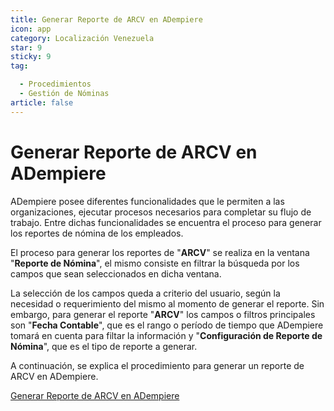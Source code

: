```yaml
---
title: Generar Reporte de ARCV en ADempiere
icon: app
category: Localización Venezuela
star: 9
sticky: 9
tag:

  - Procedimientos
  - Gestión de Nóminas
article: false
---
```


**Generar Reporte de ARCV en ADempiere**
========================================

ADempiere posee diferentes funcionalidades que le permiten a las organizaciones, ejecutar procesos necesarios para completar su flujo de trabajo. Entre dichas funcionalidades se encuentra el proceso para generar los reportes de nómina de los empleados.

El proceso para generar los reportes de "**ARCV**" se realiza en la ventana "**Reporte de Nómina**", el mismo consiste en filtrar la búsqueda por los campos que sean seleccionados en dicha ventana.

La selección de los campos queda a criterio del usuario, según la necesidad o requerimiento del mismo al momento de generar el reporte. Sin embargo, para generar el reporte "**ARCV**" los campos o filtros principales son "**Fecha Contable**", que es el rango o período de tiempo que ADempiere tomará en cuenta para filtar la información y "**Configuración de Reporte de Nómina**", que es el tipo de reporte a generar.

A continuación, se explica el procedimiento para generar un reporte de ARCV en ADempiere.

[Generar Reporte de ARCV en ADempiere](arcv-report)
